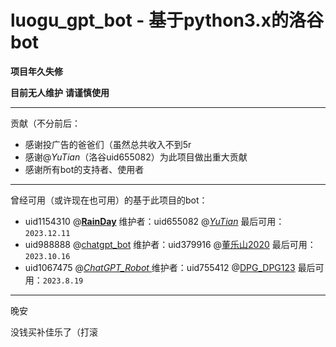 # luogu_gpt_bot - 基于python3.x的洛谷bot

__项目年久失修__

__目前无人维护__
__请谨慎使用__

------
贡献（不分前后：

- 感谢投广告的爸爸们（虽然总共收入不到5r
- 感谢@_YuTian_（洛谷uid655082）为此项目做出重大贡献
- 感谢所有bot的支持者、使用者
------
曾经可用（或许现在也可用）的基于此项目的bot：

- uid1154310 @[__RainDay__](https://www.luogu.com.cn/user/1154310) 维护者：uid655082 @[_YuTian_](https://www.luogu.com.cn/user/655082) 最后可用：`2023.12.11`
- uid988888 @[chatgpt_bot](https://www.luogu.com.cn/user/988888) 维护者：uid379916 @[董乐山2020](https://www.luogu.com.cn/user/379916) 最后可用：`2023.10.16`
- uid1067475 @[_ChatGPT_Robot_ ](https://www.luogu.com.cn/user/1067475) 维护者：uid755412 @[DPG_DPG123](https://www.luogu.com.cn/user/755412) 最后可用：`2023.8.19`

------
晚安

没钱买补佳乐了（打滚
